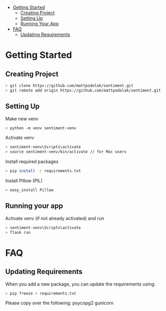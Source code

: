 - [Getting Started](#getting-started)
    - [Creating Project](#creating-project)
    - [Setting Up](#setting-up)
    - [Running Your App](#running-your-app)
- [FAQ](#faq)
    - [Updating Requirements](#updating-requirements)

# Getting Started

## Creating Project
```bash
> git clone https://github.com/mattpodolak/sentiment.git
> git remote add origin https://github.com/mattpodolak/sentiment.git
```

## Setting Up
Make new venv
```bash
> python -m venv sentiment-venv
```

Activate venv
```bash
> sentiment-venv\Scripts\activate
> source sentiment-venv/bin/activate // for Mac users
```

Install required packages
```bash
> pip install -r requirements.txt
```

Install Pillow (PIL)
```bash
> easy_install Pillow
```

## Running your app
Activate venv (if not already activated) and run
```bash
> sentiment-venv\Scripts\activate
> flask run
```

# FAQ
## Updating Requirements
When you add a new package, you can update the requirements using:
```bash
> pip freeze > requirements.txt
```
Please copy over the following:
psycopg2
gunicorn